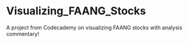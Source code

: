 # Visualizing_FAANG_Stocks
A project from Codecademy on visualizing FAANG stocks with analysis commentary!
